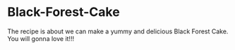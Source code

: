 # Black-Forest-Cake
The recipe is about we can make a yummy and delicious Black Forest Cake.
You will gonna love it!!!